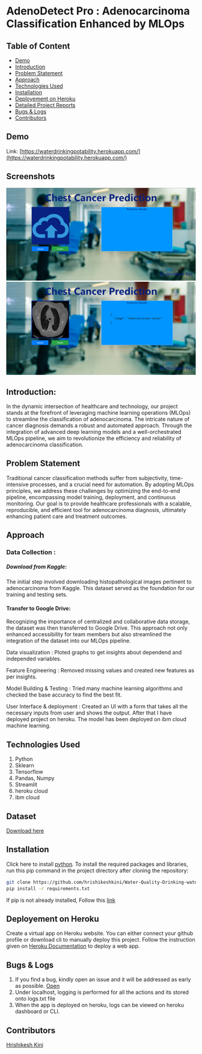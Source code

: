 # AdenoDetect Pro :  Adenocarcinoma Classification Enhanced by MLOps

## Table of Content
  * [Demo](#demo)
  * [Introduction](#Introduction)
  * [Problem Statement](#problem-statement)
  * [Approach](#approach)
  * [Technologies Used](#technologies-used)
  * [Installation](#installation)
  * [Deployement on Heroku](#deployement-on-heroku)
  * [Detailed Project Reports](#detailed-project-reports)
  * [Bugs & Logs](#bugs--logs)
  * [Contributors](#contributors)

## Demo
Link: [https://waterdrinkingpotability.herokuapp.com/](https://waterdrinkingpotability.herokuapp.com/)


## Screenshots
![Screenshot](Capture.PNG)
![Screenshot](Capture2.PNG)


## Introduction:
In the dynamic intersection of healthcare and technology, our project stands at the forefront of leveraging machine learning operations (MLOps) to streamline the classification of adenocarcinoma. The intricate nature of cancer diagnosis demands a robust and automated approach. Through the integration of advanced deep learning models and a well-orchestrated MLOps pipeline, we aim to revolutionize the efficiency and reliability of adenocarcinoma classification.


## Problem Statement
Traditional cancer classification methods suffer from subjectivity, time-intensive processes, and a crucial need for automation. By adopting MLOps principles, we address these challenges by optimizing the end-to-end pipeline, encompassing model training, deployment, and continuous monitoring. Our goal is to provide healthcare professionals with a scalable, reproducible, and efficient tool for adenocarcinoma diagnosis, ultimately enhancing patient care and treatment outcomes.

## Approach
### Data Collection : 
##### Download from Kaggle:

The initial step involved downloading histopathological images pertinent to adenocarcinoma from Kaggle. This dataset served as the foundation for our training and testing sets.

#### Transfer to Google Drive:

Recognizing the importance of centralized and collaborative data storage, the dataset was then transferred to Google Drive. This approach not only enhanced accessibility for team members but also streamlined the integration of the dataset into our MLOps pipeline.

Data visualization : Ploted graphs to get insights about dependend and independed variables.

Feature Engineering : Removed missing values and created new features as per insights.

Model Building & Testing : Tried many machine learning algorithms and checked the base accuracy to find the best fit.

User Interface & deployment :  Created an UI with a form that takes all the necessary inputs from user and shows the output.
                          After that I have deployed project on heroku. The model has been deployed on ibm cloud machine learning.
## Technologies Used
 
   1. Python 
   2. Sklearn
   3. Tensorflow
   4. Pandas, Numpy 
   5. Streamlit
   6. heroku cloud
   7. ibm cloud

## Dataset
[Download here](https://www.kaggle.com/adityakadiwal/water-potability/download)

## Installation
Click here to install [python](https://www.python.org/downloads/). To install the required packages and libraries, run this pip command in the project directory after cloning the repository:
```bash
git clone https://github.com/hrishikeshkini/Water-Quality-Drinking-water-potability.git
pip install -r requirements.txt
```
If pip is not already installed, Follow this [link](https://pip.pypa.io/en/stable/installation/)

## Deployement on Heroku
Create a virtual app on Heroku website. You can either connect your github profile or download cli to manually deploy this project.
Follow the instruction given on [Heroku Documentation](https://devcenter.heroku.com/articles/getting-started-with-python) to deploy a web app.

## Bugs & Logs

1. If you find a bug, kindly open an issue and it will be addressed as early as possible. [Open](https://github.com/hrishikeshkini/Water-Quality-Drinking-water-potability/issues)
2. Under localhost, logging is performed for all the actions and its stored onto logs.txt file
3. When the app is deployed on heroku, logs can be viewed on  heroku dashboard or CLI.

## Contributors
  [Hrishikesh Kini](https://github.com/hrishikeshkini)
